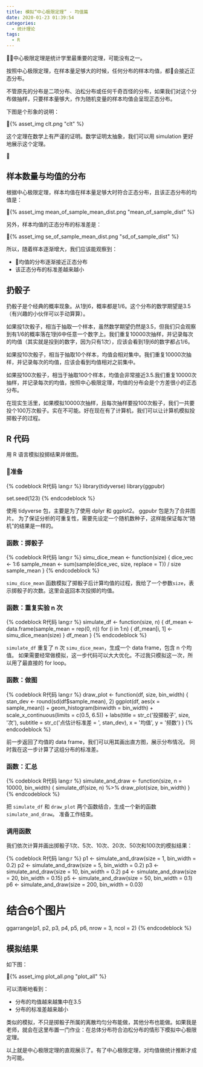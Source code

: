 ```yaml
---
title: 模拟“中心极限定理” - 均值篇
date: 2020-01-23 01:39:54
categories:
  - 统计理论
tags:
  - R
---
```


中心极限定理是统计学里最重要的定理，可能没有之一。

按照中心极限定理，在样本量足够大的时候，任何分布的样本均值，都会接近正态分布。

不管原先的分布是二项分布、泊松分布或任何千奇百怪的分布，如果我们对这个分布做抽样，只要样本量够大，作为随机变量的样本均值会呈现正态分布。

下图是个形象的说明：

{% asset_img clt.png  "clt" %}

这个定理在数学上有严谨的证明。数学证明太抽象，我们可以用 simulation 更好地展示这个定理。

<!-- more -->

## 样本数量与均值的分布

根据中心极限定理，样本均值在样本量足够大时符合正态分布，且该正态分布的均值是：

{% asset_img mean_of_sample_mean_dist.png  "mean_of_sample_dist" %}

另外，样本均值的正态分布的标准差是：

{% asset_img se_of_sample_mean_dist.png  "sd_of_sample_dist" %}

所以，随着样本逐渐增大，我们应该能观察到：
- 均值的分布逐渐接近正态分布
- 该正态分布的标准差越来越小


## 扔骰子

扔骰子是个经典的概率现象。从1到6，概率都是1/6。这个分布的数学期望是3.5（有兴趣的小伙伴可以手动算算）。

如果投1次骰子，相当于抽取一个样本，虽然数学期望仍然是3.5，但我们只会观察到有1/6的概率落在1到6中任意一个数字上。我们重复10000次抽样，并记录每次的均值（其实就是投到的数字，因为只有1次），应该会看到1到6的数字都占1/6。

如果投10次骰子，相当于抽取10个样本，均值会相对集中。我们重复10000次抽样，并记录每次的均值，应该会看到均值相对之前集中。

如果投100次骰子，相当于抽取100个样本，均值会非常接近3.5.我们重复10000次抽样，并记录每次的均值，按照中心极限定理，均值的分布会是个方差很小的正态分布。

在现实生活里，如果模拟10000次抽样，且每次抽样要投100次骰子，我们一共要投个100万次骰子。实在不可能。好在现在有了计算机，我们可以让计算机模拟投掷骰子的过程。

## R 代码

用 R 语言模拟投掷结果并做图。

### 准备

{% codeblock R代码 lang:r %}
library(tidyverse)
library(ggpubr)

set.seed(123)
{% endcodeblock %}

使用 tidyverse 包，主要是为了使用 dplyr 和 ggplot2。
ggpubr 包是为了合并图片。
为了保证分析的可重复性，需要先设定一个随机数种子，这样能保证每次“随机”的结果是一样的。

### 函数：掷骰子

{% codeblock R代码 lang:r %}
simu_dice_mean <- function(size) {
  dice_vec <- 1:6
  sample_mean <- sum(sample(dice_vec, size, replace = T)) / size
  sample_mean
}
{% endcodeblock %}

`simu_dice_mean` 函数模拟了掷骰子后计算均值的过程，我给了一个参数`size`，表示掷骰子的次数。这里会返回本次投掷的均值。

### 函数：重复实验 n 次
{% codeblock R代码 lang:r %}
simulate_df <- function(size, n) {
  df_mean <- data.frame(sample_mean = rep(0, n))
  for (i in 1:n) {
    df_mean[i, 1] <- simu_dice_mean(size)
  }
  df_mean
}
{% endcodeblock %}

`simulate_df` 重复了 n 次 `simu_dice_mean`，生成一个 data frame，包含 n 个均值。
如果需要经常做模拟，这一步代码可以大大优化。不过我只模拟这一次，所以用了最直接的 for loop。


### 函数：做图
{% codeblock R代码 lang:r %}
draw_plot <- function(df, size, bin_width) {
  stan_dev <- round(sd(df$sample_mean), 2)
  ggplot(df, aes(x = sample_mean)) + 
    geom_histogram(binwidth = bin_width) +
    scale_x_continuous(limits = c(0.5, 6.5)) + 
    labs(title = str_c('投掷骰子', size, '次'),
         subtitle = str_c('点估计标准差 = ', stan_dev),
         x = '均值',
         y = '频数') 
}
{% endcodeblock %}

前一步返回了均值的 data frame，我们可以用其画出直方图，展示分布情况。
同时我在这一步计算了这组分布的标准差。

### 函数：汇总

{% codeblock R代码 lang:r %}
simulate_and_draw <- function(size, n = 10000, bin_width) {
  simulate_df(size, n) %>%
    draw_plot(size, bin_width)
}{% endcodeblock %}

把 `simulate_df` 和 `draw_plot` 两个函数结合，生成一个新的函数`simulate_and_draw`。
准备工作结束。

### 调用函数
我们依次计算并画出掷骰子1次、5次、10次、20次、50次和100次的模拟结果：

{% codeblock R代码 lang:r %}
p1 <- simulate_and_draw(size = 1, bin_width = 0.2)
p2 <-  simulate_and_draw(size = 5, bin_width = 0.2)
p3 <- simulate_and_draw(size = 10,  bin_width = 0.2)
p4 <- simulate_and_draw(size = 20,  bin_width = 0.15)
p5 <- simulate_and_draw(size = 50,  bin_width = 0.1)
p6 <- simulate_and_draw(size = 200,  bin_width = 0.03)

# 结合6个图片
ggarrange(p1, p2, p3, p4, p5, p6,
          nrow = 3, ncol = 2)
{% endcodeblock %}

## 模拟结果

如下图：

{% asset_img plot_all.png  "plot_all" %}

可以清晰地看到：
- 分布的均值越来越集中在3.5
- 分布的标准差越来越小

类似的模拟，不只是掷骰子所属的离散均匀分布能做，其他分布也能做。如果我是老师，就会在这里布置一门作业：在总体分布符合泊松分布的情形下模拟中心极限定理。

以上就是中心极限定理的直观展示了。有了中心极限定理，对均值做统计推断才成为可能。
